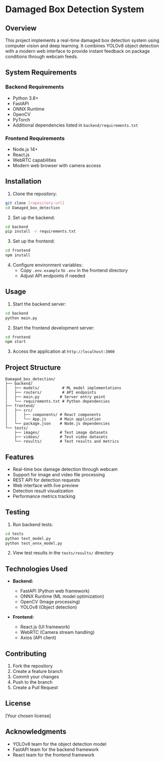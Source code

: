 # Damaged Box Detection System

## Overview
This project implements a real-time damaged box detection system using computer vision and deep learning. It combines YOLOv8 object detection with a modern web interface to provide instant feedback on package conditions through webcam feeds.

## System Requirements

### Backend Requirements
- Python 3.8+
- FastAPI
- ONNX Runtime
- OpenCV
- PyTorch
- Additional dependencies listed in `backend/requirements.txt`

### Frontend Requirements
- Node.js 14+
- React.js
- WebRTC capabilities
- Modern web browser with camera access

## Installation

1. Clone the repository:
```bash
git clone [repository-url]
cd Damaged_box_detection
```

2. Set up the backend:
```bash
cd backend
pip install -r requirements.txt
```

3. Set up the frontend:
```bash
cd frontend
npm install
```

4. Configure environment variables:
   - Copy `.env.example` to `.env` in the frontend directory
   - Adjust API endpoints if needed

## Usage

1. Start the backend server:
```bash
cd backend
python main.py
```

2. Start the frontend development server:
```bash
cd frontend
npm start
```

3. Access the application at `http://localhost:3000`

## Project Structure

```
Damaged_box_detection/
├── backend/
│   ├── models/          # ML model implementations
│   ├── routers/         # API endpoints
│   ├── main.py         # Server entry point
│   └── requirements.txt # Python dependencies
├── frontend/
│   ├── src/
│   │   ├── components/ # React components
│   │   └── App.js      # Main application
│   └── package.json    # Node.js dependencies
└── tests/
    ├── images/         # Test image datasets
    ├── videos/         # Test video datasets
    └── results/        # Test results and metrics
```

## Features

- Real-time box damage detection through webcam
- Support for image and video file processing
- REST API for detection requests
- Web interface with live preview
- Detection result visualization
- Performance metrics tracking

## Testing

1. Run backend tests:
```bash
cd tests
python test_model.py
python test_onnx_model.py
```

2. View test results in the `tests/results/` directory

## Technologies Used

- **Backend:**
  - FastAPI (Python web framework)
  - ONNX Runtime (ML model optimization)
  - OpenCV (Image processing)
  - YOLOv8 (Object detection)

- **Frontend:**
  - React.js (UI framework)
  - WebRTC (Camera stream handling)
  - Axios (API client)

## Contributing

1. Fork the repository
2. Create a feature branch
3. Commit your changes
4. Push to the branch
5. Create a Pull Request

## License

[Your chosen license]

## Acknowledgments

- YOLOv8 team for the object detection model
- FastAPI team for the backend framework
- React team for the frontend framework
